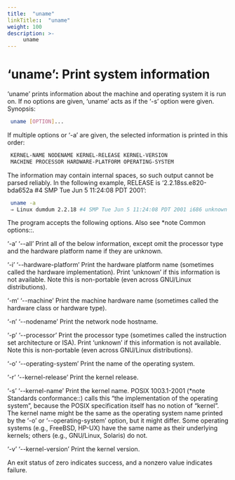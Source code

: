 ```yaml
---
title:  "uname"
linkTitle::  "uname"
weight: 100
description: >-
     uname
---
```


# ‘uname’: Print system information

‘uname’ prints information about the machine and operating system it is
run on. If no options are given, ‘uname’ acts as if the ‘-s’ option were
given.
Synopsis:

```bash
 uname [OPTION]...
```

If multiple options or ‘-a’ are given, the selected information is
printed in this order:

```bash
 KERNEL-NAME NODENAME KERNEL-RELEASE KERNEL-VERSION
 MACHINE PROCESSOR HARDWARE-PLATFORM OPERATING-SYSTEM
```

The information may contain internal spaces, so such output cannot be
parsed reliably. In the following example, RELEASE is
‘2.2.18ss.e820-bda652a \#4 SMP Tue Jun 5 11:24:08 PDT 2001’:

```bash 
 uname -a
 ⇒ Linux dumdum 2.2.18 #4 SMP Tue Jun 5 11:24:08 PDT 2001 i686 unknown unknown GNU/Linux
```

The program accepts the following options. Also see \*note Common
options::.

‘-a’ ‘--all’ Print all of the below information, except omit the
processor type and the hardware platform name if they are unknown.

‘-i’ ‘--hardware-platform’ Print the hardware platform name (sometimes
called the hardware implementation). Print ‘unknown’ if this information
is not available. Note this is non-portable (even across GNU/Linux
distributions).

‘-m’ ‘--machine’ Print the machine hardware name (sometimes called the
hardware class or hardware type).

‘-n’ ‘--nodename’ Print the network node hostname.

‘-p’ ‘--processor’ Print the processor type (sometimes called the
instruction set architecture or ISA). Print ‘unknown’ if this
information is not available. Note this is non-portable (even across
GNU/Linux distributions).

‘-o’ ‘--operating-system’ Print the name of the operating system.

‘-r’ ‘--kernel-release’ Print the kernel release.

‘-s’ ‘--kernel-name’ Print the kernel name. POSIX 1003.1-2001 (\*note
Standards conformance::) calls this “the implementation of the operating
system”, because the POSIX specification itself has no notion of
“kernel”. The kernel name might be the same as the operating system
name printed by the ‘-o’ or ‘--operating-system’ option, but it might
differ. Some operating systems (e.g., FreeBSD, HP-UX) have the same name
as their underlying kernels; others (e.g., GNU/Linux, Solaris) do not.

‘-v’ ‘--kernel-version’ Print the kernel version.

An exit status of zero indicates success, and a nonzero value indicates
failure.
